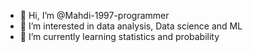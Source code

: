 - 👋 Hi, I’m @Mahdi-1997-programmer
- 👀 I’m interested in data analysis, Data science and ML 
- 🌱 I’m currently learning statistics and probability


<!---
Mahdi-1997-programmer/Mahdi-1997-programmer is a ✨ special ✨ repository because its `README.md` (this file) appears on your GitHub profile.
You can click the Preview link to take a look at your changes.
--->
